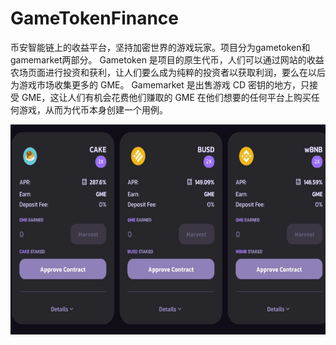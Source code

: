 # GameTokenFinance

<p>币安智能链上的收益平台，坚持加密世界的游戏玩家。项目分为gametoken和gamemarket两部分。 Gametoken 是项目的原生代币，人们可以通过网站的收益农场页面进行投资和获利，让人们要么成为纯粹的投资者以获取利润，要么在以后为游戏市场收集更多的 GME。 Gamemarket 是出售游戏 CD 密钥的地方，只接受 GME，这让人们有机会花费他们赚取的 GME 在他们想要的任何平台上购买任何游戏，从而为代币本身创建一个用例。</p>

![gametokenfinance-dapp-marketplaces-bsc-image1_751e04033d89ead4b28017f20d5c0998](gametokenfinance-dapp-marketplaces-bsc-image1_751e04033d89ead4b28017f20d5c0998.png)

